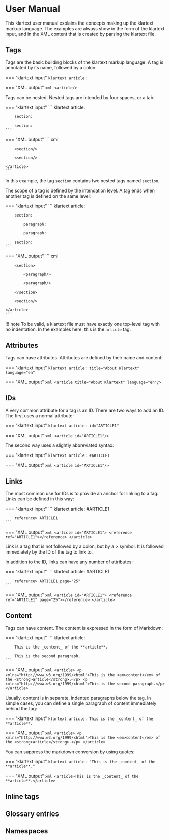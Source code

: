 # User Manual

This klartext user manual explains the concepts making up the klartext markup language. The examples are always show in the form of the klartext input, and in the XML content that is created by parsing the klartext file.

## Tags

Tags are the basic building blocks of the klartext markup language. A tag is annotated by its name, followed by a colon:

=== "klartext input"
    ``` klartext
    article:
    ```

=== "XML output"
    ``` xml
    <article/>
    ```

Tags can be nested. Nested tags are intended by four spaces, or a tab:

=== "klartext input"
    ``` klartext
    article:

        section:

        section:
    ```

=== "XML output"
    ``` xml
    <article>

        <section/>

        <section/>

    </article>
    ```

In this example, the tag `section` contains two nested tags named `section`.

The scope of a tag is defined by the intendation level. A tag ends when another tag is defined on the same level:

=== "klartext input"
    ``` klartext
    article:

        section:

            paragraph:

            paragraph:
            
        section:
    ```

=== "XML output"
    ``` xml
    <article>

        <section>

            <paragraph/>

            <paragraph/>

        </section>

        <section/>

    </article>
    ```

!!! note
    To be valid, a klartext file must have exactly one top-level tag with no indentation. In the examples here, this is the `article` tag.

## Attributes

Tags can have attributes. Attributes are defined by their name and content:

=== "klartext input"
    ``` klartext
    article: title="About Klartext" language="en"
    ```

=== "XML output"
    ``` xml
    <article title="About Klartext" language="en"/>
    ```

## IDs

A very common attribute for a tag is an ID. There are two ways to add an ID. The first uses a normal attribute:

=== "klartext input"
    ``` klartext
    article: id="ARTICLE1"
    ```

=== "XML output"
    ``` xml
    <article id="ARTICLE1"/>
    ```

The second way uses a slightly abbreviated syntax:

=== "klartext input"
    ``` klartext
    article: #ARTICLE1
    ```

=== "XML output"
    ``` xml
    <article id="ARTICLE1"/>
    ```

## Links

The most common use for IDs is to provide an anchor for linking to a tag. Links can be defined in this way:

=== "klartext input"
    ``` klartext
    article: #ARTICLE1

        reference> ARTICLE1
    ```

=== "XML output"
    ``` xml
    <article id="ARTICLE1">
        <reference ref="ARTICLE1"></reference>
    </article>
    ```

Link is a tag that is not followed by a colon, but by a &gt; symbol. It is followed immediately by the ID of the tag to link to.

In addition to the ID, links can have any number of attributes:

=== "klartext input"
    ``` klartext
    article: #ARTICLE1

        reference> ARTICLE1 page="25"
    ```

=== "XML output"
    ``` xml
    <article id="ARTICLE1">
        <reference ref="ARTICLE1" page="25"></reference>
    </article>
    ```

## Content

Tags can have content. The content is expressed in the form of Markdown:

=== "klartext input"
    ``` klartext
    article:

        This is the _content_ of the **article**.

        This is the second paragraph.
    ```

=== "XML output"
    ``` xml
    <article>
        <p xmlns="http://www.w3.org/1999/xhtml">This is the <em>content</em> of the <strong>article</strong>.</p>
        <p xmlns="http://www.w3.org/1999/xhtml">This is the second paragraph.</p>
    </article>
    ```

Usually, content is in separate, indented paragraphs below the tag. In simple cases, you can define a single paragraph of content immediately behind the tag:

=== "klartext input"
    ``` klartext
    article: This is the _content_ of the **article**.
    ```

=== "XML output"
    ``` xml
    <article>
        <p xmlns="http://www.w3.org/1999/xhtml">This is the <em>content</em> of the <strong>article</strong>.</p>
    </article>
    ```

You can suppress the markdown conversion by using quotes:

=== "klartext input"
    ``` klartext
    article: "This is the _content_ of the **article**."
    ```

=== "XML output"
    ``` xml
    <article>This is the _content_ of the **article**.</article>
    ```



## Inline tags

## Glossary entries

## Namespaces
